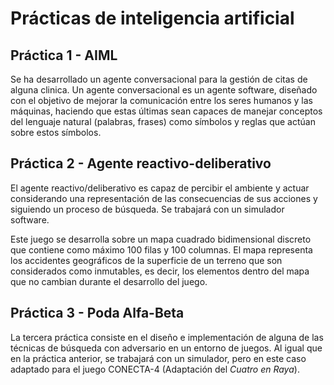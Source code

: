 # Prácticas de inteligencia artificial

## Práctica 1 - AIML

Se ha desarrollado un agente conversacional para la gestión de citas de alguna clinica. Un agente conversacional es un agente software, diseñado con el objetivo de mejorar la comunicación entre los seres humanos y las máquinas, haciendo que estas últimas sean capaces de manejar conceptos del lenguaje natural (palabras, frases) como símbolos y reglas que actúan sobre estos símbolos.

## Práctica 2 - Agente reactivo-deliberativo

El agente reactivo/deliberativo es capaz de percibir el ambiente y actuar considerando una representación de las consecuencias de sus acciones y siguiendo un proceso de búsqueda. Se trabajará con un simulador software. 

Este juego se desarrolla sobre un mapa cuadrado bidimensional discreto que contiene como máximo 100 filas y 100 columnas. El mapa representa los accidentes geográficos de la superficie de un terreno que son considerados como inmutables, es decir, los elementos dentro del mapa que no cambian durante el desarrollo del juego.

## Práctica 3 - Poda Alfa-Beta

La tercera práctica consiste en el diseño e implementación de alguna de las técnicas de búsqueda con adversario en un entorno de juegos. Al igual que en la práctica anterior, se trabajará con un simulador, pero en este caso adaptado para el juego CONECTA-4 (Adaptación del *Cuatro en Raya*).